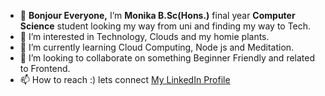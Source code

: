 - 👋 <b>Bonjour Everyone,</b> I’m <b>Monika B.Sc(Hons.)</b> final year <b>Computer Science</b> student looking my way from uni and finding my way to Tech.
- 👀 I’m interested in Technology, Clouds and my homie plants.
- 🌱 I’m currently learning Cloud Computing, Node js and Meditation.
- 💞️ I’m looking to collaborate on something Beginner Friendly and related to Frontend.
- 📫 How to reach :) lets connect <a href="https://www.linkedin.com/in/monika-s-a6a1141a5/">My LinkedIn Profile</a>

<!---
Monika5S/Monika5S is a ✨ special ✨ repository because its `README.md` (this file) appears on your GitHub profile.
You can click the Preview link to take a look at your changes.
--->

